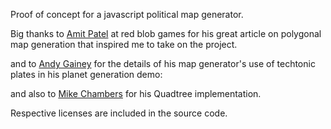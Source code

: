 Proof of concept for a javascript political map generator.

Big thanks to [Amit Patel](http://www-cs-students.stanford.edu/~amitp/game-programming/polygon-map-generation/) at red blob games for his great article on polygonal map generation that inspired me to take on the project.

and to [Andy Gainey](http://experilous.com/1/blog/post/procedural-planet-generation) for the details of his map generator's use of techtonic plates in his planet generation demo:

and also to
[Mike Chambers](http://www.mikechambers.com/blog/2011/03/21/javascript-quadtree-implementation/) for his Quadtree implementation.


Respective licenses are included in the source code.